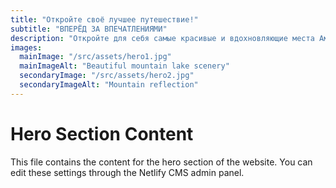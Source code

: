 ```yaml
---
title: "Откройте своё лучшее путешествие!"
subtitle: "ВПЕРЁД ЗА ВПЕЧАТЛЕНИЯМИ"
description: "Откройте для себя самые красивые и вдохновляющие места Амстердама и Нидерландов. Выберите экскурсию, которая сделает ваше путешествие по-настоящему незабываемым. Исследуйте наши туры и начните своё приключение уже сегодня!"
images:
  mainImage: "/src/assets/hero1.jpg"
  mainImageAlt: "Beautiful mountain lake scenery"
  secondaryImage: "/src/assets/hero2.jpg"
  secondaryImageAlt: "Mountain reflection"
---
```


# Hero Section Content

This file contains the content for the hero section of the website. You can edit these settings through the Netlify CMS admin panel.

